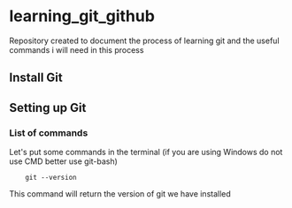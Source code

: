 # learning_git_github
Repository created to document the process of learning git and the useful commands i will need in this process
## Install Git
## Setting up Git
### List of commands
Let's put some commands in the terminal (if you are using Windows do not use CMD better use git-bash)
```
    git --version 
```
This command will return the version of git we have installed